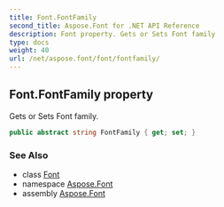 ```yaml
---
title: Font.FontFamily
second_title: Aspose.Font for .NET API Reference
description: Font property. Gets or Sets Font family
type: docs
weight: 40
url: /net/aspose.font/font/fontfamily/
---
```

## Font.FontFamily property

Gets or Sets Font family.

```csharp
public abstract string FontFamily { get; set; }
```

### See Also

* class [Font](../)
* namespace [Aspose.Font](../../../aspose.font/)
* assembly [Aspose.Font](../../../)


